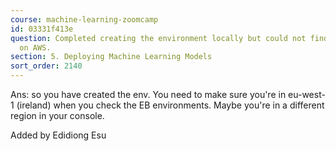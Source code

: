 ```yaml
---
course: machine-learning-zoomcamp
id: 03331f413e
question: Completed creating the environment locally but could not find the environment
  on AWS.
section: 5. Deploying Machine Learning Models
sort_order: 2140
---
```


Ans: so you have created the env. You need to make sure you're in eu-west-1 (ireland) when you check the EB environments. Maybe you're in a different region in your console.

Added by Edidiong Esu

